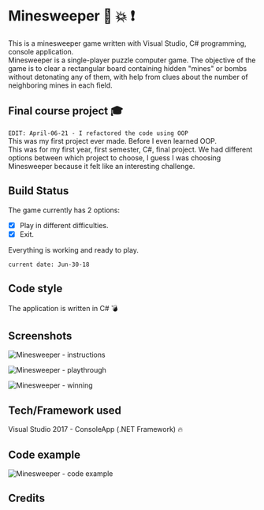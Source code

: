 # Minesweeper :school_satchel: :boom: :exclamation:

This is a minesweeper game written with Visual Studio, C# programming, console application.  
Minesweeper is a single-player puzzle computer game. The objective of the game is to clear a rectangular board containing hidden "mines" or bombs without detonating any of them, with help from clues about the number of neighboring mines in each field.


## Final course project   :mortar_board:
  
` EDIT: April-06-21 - I refactored the code using OOP `  
This was my first project ever made. Before I even learned OOP.  
This was for my first year, first semester, C#, final project. We had different options between which project to choose, I guess I was choosing Minesweeper because it felt like an interesting challenge.


## Build Status

The game currently has 2 options:
- [x] Play in different difficulties.
- [x] Exit.

Everything is working and ready to play.
```
current date: Jun-30-18
```

## Code style

The application is written in C# :bomb:


## Screenshots

![Minesweeper - instructions](https://user-images.githubusercontent.com/44708223/71329243-944b3680-252b-11ea-905b-52e046460163.png)

![Minesweeper - playthrough](https://user-images.githubusercontent.com/44708223/71329244-944b3680-252b-11ea-8e72-14898b0dff46.png)

![Minesweeper - winning](https://user-images.githubusercontent.com/44708223/71329245-944b3680-252b-11ea-82a0-5f0d30d1ae3f.png)


## Tech/Framework used

Visual Studio 2017 - ConsoleApp (.NET Framework) :fire:


## Code example

![Minesweeper - code example](https://user-images.githubusercontent.com/44708223/71329246-944b3680-252b-11ea-9612-7e225dface66.png)


## Credits
